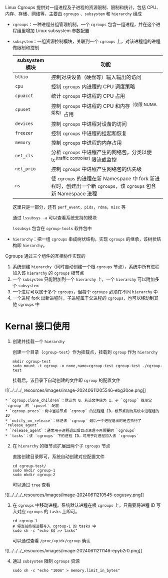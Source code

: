 Linux Cgroups 提供对一组进程及子进程的资源限制、限制和统计，包括 CPU、内存、存储、网络等，主要由 `cgroups` 、`subsystem`  和 `hierarchy`  组成

* `cgroups`：一种进程分组管理机制。一个 `cgroups` 包含一组进程，并在这个进程组里增加 Linux subsystem 参数配置
* `subsystem`：一组资源控制模块，关联到一个 `cgroups` 上，对该进程组的进程做限制和控制

  |subsystem 模块|功能|
  | ----------------| -------------------------------------------------------------------------------------------|
  |`blkio`|控制对块设备（硬盘等）输入输出的访问|
  |`cpu`|控制 `cgroups` 内进程的 CPU 调度策略|
  |`cpuacct`|统计 `cgroups` 中进程的 CPU 占用|
  |`cpuset`|控制 `cgroups` 中进程的 CPU 和内存<sup>（仅限 NUMA 架构）</sup>占用|
  |`devices`|控制 `cgroups` 中进程对设备的访问|
  |`freezer`|控制 `cgroups` 中进程的挂起和恢复|
  |`memory`|控制 `cgroups` 中进程的内存占用|
  |`net_cls`|分析 `cgroups` 中进程产生的网络包，分类以便 tc<sup>(traffic controller)</sup> 限流或监控|
  |`net_prio`|控制 `cgroups` 中进程产生网络包的优先级|
  |`ns`|使 `cgroups` 的进程在新 Namespace 中 fork 新进程时，创建出一个新 `cgroups`，该 `cgroups` 包含新 Namespace 进程|

  这里只是一部分，还有 `perf_event`，`pids`，`rdma`，`misc` 等

  通过 `lssubsys -a` 可以查看系统支持的模块

  `lssubsys` 包含在 `cgroup-tools` 软件包中
* `hierarchy`：把一组 `cgroups` 串成树状结构，实现 `cgroups` 的继承，该树状结构即 `hierarchy`。

Cgroups 通过三个组件的互相协作实现的

1. 系统创建 `hierarchy`（同时自动创建一个根 `cgroups` 节点），系统中所有进程加入该 `hierarchy` 的 `cgroups` 根节点
2. 一个 `subsystem` 只能附加到一个 `hierarchy` 上，一个 `hierarchy` 可以附加多个 `subsystem`
3. 一个进程可以属于多个 `cgroups`，但每个 `cgroups` 必须在不同 `hierarchy` 中
4. 一个进程 fork 出新进程时，子进程属于父进程的 `cgroups`，也可以移动到其他 `cgroups` 中

# Kernal 接口使用

1. 创建并挂载一个 `hierarchy`

    创建一个目录（`cgroup-test`）作为挂载点，挂载到 `cgroup` 作为 `hierarchy`

    ```shell
    mkdir cgroup-test
    sudo mount -t cgroup -o none,name=cgroup-test cgroup-test ./cgroup-test
    ```

    挂载后，该目录下自动创建的文件即 `cgroup` 的配置文件

![[../../../_resources/images/image-20240611205546-ebg30oe.png]]

    * `cgroup.clone_children`：默认为 0。若该文件值为 1，子 `cgroup` 继承父 `cgroup` 的 `cpuset` 配置
    * `cgroup.procs`：树中当前节点 `cgroup` 的进程组 ID，根节点则为系统中进程组的 ID
    * `notify_on_release`：标记该 `cgroup` 最后一个进程退出时是否执行了 `release_agent`
    * `release_agent`：通常用于进程退出后自动清理不再需要的 `cgroups`
    * `tasks`：该 `cgroups` 下的进程 ID，可用于将进程加入该 `cgroups`
2. 在 `hierarchy` 的根节点扩展出两个子 `cgroups` 节点

    直接创建目录即可，系统自动创建对应配置文件

    ```shell
    cd cgroup-test/
    sudo mkdir cgroup-1
    sudo mkdir cgroup-2
    ```

    可以通过 `tree` 查看

![[../../../_resources/images/image-20240611210545-cogusvy.png]]

3. 在 `cgroups` 中移动进程。系统默认进程在根 `cgroups` 上，只需要将进程 ID 写入对应 `cgroups` 的 `tasks` 上即可。

    ```shell
    cd cgroup-1
    # 将当前终端进程写入 cgroup-1 的 tasks 中
    sudo sh -c "echo $$ >> tasks"
    ```

    可以通过查看 `/proc/<pid>/cgroup` 确认

![[../../../_resources/images/image-20240611211146-epyb2r0.png]]

4. 通过 `subsystem` 限制 `cgroups` 资源

    ```shell
    sudo sh -c "echo "100m" > memory.limit_in_bytes"
    ```

‍
